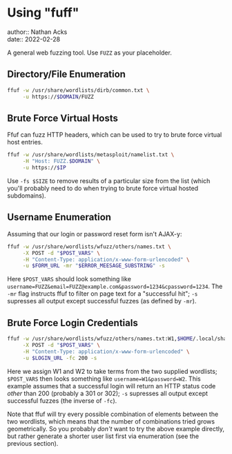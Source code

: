 # Using "fuff"

author:: Nathan Acks  
date:: 2022-02-28

A general web fuzzing tool. Use `FUZZ` as your placeholder.

## Directory/File Enumeration

```bash
ffuf -w /usr/share/wordlists/dirb/common.txt \
     -u https://$DOMAIN/FUZZ
```

## Brute Force Virtual Hosts

Ffuf can fuzz HTTP headers, which can be used to try to brute force virtual host entries.

```bash
ffuf -w /usr/share/wordlists/metasploit/namelist.txt \
     -H "Host: FUZZ.$DOMAIN" \
     -u https://$IP
```

Use `-fs $SIZE` to remove results of a particular size from the list (which you'll probably need to do when trying to brute force virtual hosted subdomains).

## Username Enumeration

Assuming that our login or password reset form isn't AJAX-y:

```bash
ffuf -w /usr/share/wordlists/wfuzz/others/names.txt \
     -X POST -d "$POST_VARS" \
     -H "Content-Type: application/x-www-form-urlencoded" \
     -u $FORM_URL -mr "$ERROR_MEESAGE_SUBSTRING" -s
```

Here `$POST_VARS` should look something like `username=FUZZ&email=FUZZ@example.com&password=1234&cpassword=1234`. The `-mr` flag instructs ffuf to filter on page text for a "successful hit"; `-s` supresses all output except successful fuzzes (as defined by `-mr`).

## Brute Force Login Credentials

```bash
ffuf -w /usr/share/wordlists/wfuzz/others/names.txt:W1,$HOME/.local/share/red-team/wordlists/rockyou.txt:W2 \
     -X POST -d "$POST_VARS" \
     -H "Content-Type: application/x-www-form-urlencoded" \
     -u $LOGIN_URL -fc 200 -s
```

Here we assign W1 and W2 to take terms from the two supplied wordlists; `$POST_VARS` then looks something like `username=W1&password=W2`. This example assumes that a successful login will return an HTTP status code *other* than 200 (probably a 301 or 302);  `-s` supresses all output except successful fuzzes (the inverse of `-fc`).

Note that ffuf will try every possible combination of elements between the two wordlists, which means that the number of combinations tried grows geometrically. So you probably *don't* want to try the above example directly, but rather generate a shorter user list first via enumeration (see the previous section).
